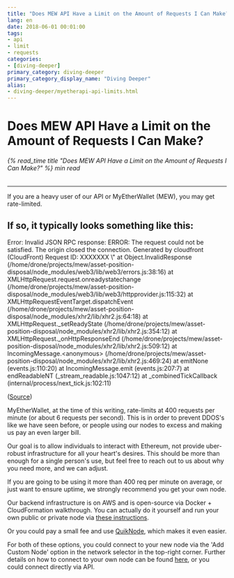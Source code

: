 ```yaml
---
title: "Does MEW API Have a Limit on the Amount of Requests I Can Make?"
lang: en
date: 2018-06-01 00:01:00
tags:
- api
- limit
- requests
categories:
- [diving-deeper]
primary_category: diving-deeper
primary_category_display_name: "Diving Deeper"
alias:
- diving-deeper/myetherapi-api-limits.html
---
```


# __Does MEW API Have a Limit on the Amount of Requests I Can Make?__
###### {% read_time title "Does MEW API Have a Limit on the Amount of Requests I Can Make?" %} min read
***

If you are a heavy user of our API or MyEtherWallet (MEW), you may get rate-limited. 

## __If so, it typically looks something like this:__

<div class="scrollbox">
Error: Invalid JSON RPC response: ERROR: The request could not be satisfied. The origin closed the connection. Generated by cloudfront (CloudFront) Request ID: XXXXXXX \"
  at Object.InvalidResponse (/home/drone/projects/mew/asset-position-disposal/node_modules/web3/lib/web3/errors.js:38:16)
  at XMLHttpRequest.request.onreadystatechange (/home/drone/projects/mew/asset-position-disposal/node_modules/web3/lib/web3/httpprovider.js:115:32)
  at XMLHttpRequestEventTarget.dispatchEvent (/home/drone/projects/mew/asset-position-disposal/node_modules/xhr2/lib/xhr2.js:64:18)
  at XMLHttpRequest._setReadyState (/home/drone/projects/mew/asset-position-disposal/node_modules/xhr2/lib/xhr2.js:354:12)
  at XMLHttpRequest._onHttpResponseEnd (/home/drone/projects/mew/asset-position-disposal/node_modules/xhr2/lib/xhr2.js:509:12)
  at IncomingMessage.&lt;anonymous&gt; (/home/drone/projects/mew/asset-position-disposal/node_modules/xhr2/lib/xhr2.js:469:24)
  at emitNone (events.js:110:20)
  at IncomingMessage.emit (events.js:207:7)
  at endReadableNT (_stream_readable.js:1047:12)
  at _combinedTickCallback (internal/process/next_tick.js:102:11)
</div>

(<a href="https://ethereum.stackexchange.com/questions/24737/myetherwallet-json-rpc-interface-ratelimiting/25113#25113">Source</a>)

MyEtherWallet, at the time of this writing, rate-limits at 400 requests per minute (or about 6 requests per second). This is in order to prevent DDOS's like we have seen before, or people using our nodes to excess and making us pay an even larger bill.

Our goal is to allow individuals to interact with Ethereum, not provide uber-robust infrastructure for all your heart's desires. This should be more than enough for a single person's use, but feel free to reach out to us about why you need more, and we can adjust.

If you are going to be using it more than 400 req per minute on average, or just want to ensure uptime, we strongly recommend you get your own node.

Our backend infrastructure is on AWS and is open-source via Docker + CloudFormation walkthrough. You can actually do it yourself and run your own public or private node via [these instructions][instructions]. 

Or you could pay a small fee and use [QuikNode][quiknode], which makes it even easier.

For both of these options, you could connect to your new node via the 'Add Custom Node' option in the network selector in the top-right corner. Further details on how to connect to your own node can be found [here][ownNode], or you could connect directly via API.

[instructions]: https://github.com/MyEtherWallet/docker-geth-lb
[quiknode]: https//quicknode.io/
[ownNode]: /posts/networks-and-nodes/unable-to-connect-to-custom-node/